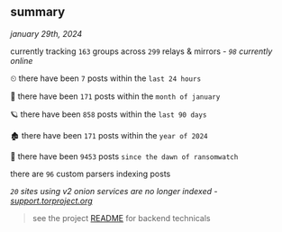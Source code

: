 
## summary
_january 29th, 2024_

currently tracking `163` groups across `299` relays & mirrors - _`98` currently online_

⏲ there have been `7` posts within the `last 24 hours`

🦈 there have been `171` posts within the `month of january`

🪐 there have been `858` posts within the `last 90 days`

🏚 there have been `171` posts within the `year of 2024`

🦕 there have been `9453` posts `since the dawn of ransomwatch`

there are `96` custom parsers indexing posts

_`20` sites using v2 onion services are no longer indexed - [support.torproject.org](https://support.torproject.org/onionservices/v2-deprecation/)_

> see the project [README](https://github.com/joshhighet/ransomwatch#ransomwatch--) for backend technicals
